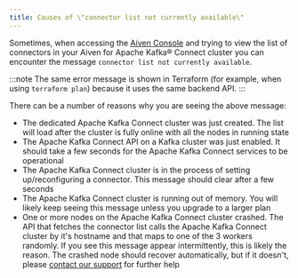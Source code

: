 ```yaml
---
title: Causes of \"connector list not currently available\"
---
```


Sometimes, when accessing the [Aiven Console](https://console.aiven.io/)
and trying to view the list of connectors in your Aiven for Apache
Kafka® Connect cluster you can encounter the message
`connector list not currently available`.

:::note
The same error message is shown in Terraform (for example, when using
`terraform plan`) because it uses the same backend API.
:::

There can be a number of reasons why you are seeing the above message:

-   The dedicated Apache Kafka Connect cluster was just created. The
    list will load after the cluster is fully online with all the nodes
    in running state
-   The Apache Kafka Connect API on a Kafka cluster was just enabled. It
    should take a few seconds for the Apache Kafka Connect services to
    be operational
-   The Apache Kafka Connect cluster is in the process of setting
    up/reconfiguring a connector. This message should clear after a few
    seconds
-   The Apache Kafka Connect cluster is running out of memory. You will
    likely keep seeing this message unless you upgrade to a larger plan
-   One or more nodes on the Apache Kafka Connect cluster crashed. The
    API that fetches the connector list calls the Apache Kafka Connect
    cluster by it\'s hostname and that maps to one of the 3 workers
    randomly. If you see this message appear intermittently, this is
    likely the reason. The crashed node should recover automatically,
    but if it doesn\'t, please [contact our
    support](https://aiven.io/support-services) for further help
